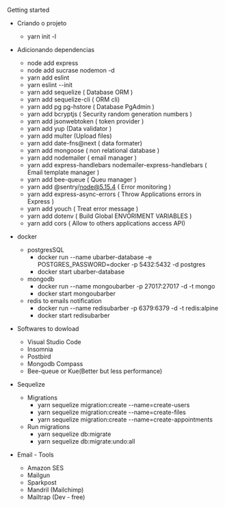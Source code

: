 Getting started 

* Criando o projeto 
    * yarn init -l

* Adicionando dependencias
    * node add express
    * node add sucrase nodemon -d
    * yarn add eslint  
    * yarn eslint --init
    * yarn add sequelize ( Database ORM )
    * yarn add sequelize-cli ( ORM cli)
    * yarn add pg pg-hstore ( Database PgAdmin )
    * yarn add bcryptjs ( Security random generation numbers )
    * yarn add jsonwebtoken ( token provider )
    * yarn add yup (Data validator )
    * yarn add multer (Upload files)
    * yarn add date-fns@next ( data formater)
    * yarn add mongoose ( non relational database )
    * yarn add nodemailer ( email manager )
    * yarn add express-handlebars nodemailer-express-handlebars ( Email template manager )
    * yarn add bee-queue ( Queu manager )
    * yarn add @sentry/node@5.15.4 ( Error monitoring )
    * yarn add express-async-errors ( Throw Applications errors in Express )
    * yarn add youch ( Treat error message )
    * yarn add dotenv ( Build Global ENVORIMENT VARIABLES )
    * yarn add cors ( Allow to others applications access API) 
    
* docker
    * postgresSQL
        - docker run --name ubarber-database -e POSTGRES_PASSWORD=docker -p 5432:5432  -d postgres 
        - docker start ubarber-database
    * mongodb
        - docker run --name mongoubarber -p 27017:27017 -d -t mongo
        - docker start mongoubarber
    * redis to emails notification 
        - docker run --name redisubarber -p 6379:6379 -d -t redis:alpine
        - docker start redisubarber

* Softwares to dowload
    * Visual Studio Code 
    * Insomnia
    * Postbird
    * Mongodb Compass
    * Bee-queue or Kue(Better but less performance)
* Sequelize
    * Migrations
        * yarn sequelize migration:create --name=create-users
        * yarn sequelize migration:create --name=create-files
        * yarn sequelize migration:create --name=create-appointments
    * Run migrations
        * yarn sequelize db:migrate
        * yarn sequelize db:migrate:undo:all

* Email - Tools
    * Amazon SES
    * Mailgun
    * Sparkpost
    * Mandril (Mailchimp)
    * Mailtrap (Dev - free)




